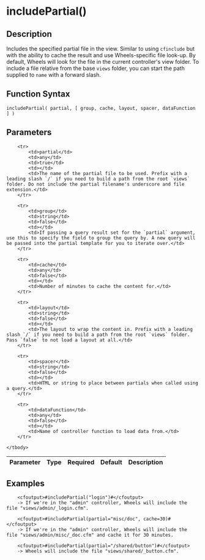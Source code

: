 # includePartial()

## Description
Includes the specified partial file in the view. Similar to using `cfinclude` but with the ability to cache the result and use Wheels-specific file look-up. By default, Wheels will look for the file in the current controller's view folder. To include a file relative from the base `views` folder, you can start the path supplied to `name` with a forward slash.

## Function Syntax
	includePartial( partial, [ group, cache, layout, spacer, dataFunction ] )


## Parameters
<table>
	<thead>
		<tr>
			<th>Parameter</th>
			<th>Type</th>
			<th>Required</th>
			<th>Default</th>
			<th>Description</th>
		</tr>
	</thead>
	<tbody>
		
		<tr>
			<td>partial</td>
			<td>any</td>
			<td>true</td>
			<td></td>
			<td>The name of the partial file to be used. Prefix with a leading slash `/` if you need to build a path from the root `views` folder. Do not include the partial filename's underscore and file extension.</td>
		</tr>
		
		<tr>
			<td>group</td>
			<td>string</td>
			<td>false</td>
			<td></td>
			<td>If passing a query result set for the `partial` argument, use this to specify the field to group the query by. A new query will be passed into the partial template for you to iterate over.</td>
		</tr>
		
		<tr>
			<td>cache</td>
			<td>any</td>
			<td>false</td>
			<td></td>
			<td>Number of minutes to cache the content for.</td>
		</tr>
		
		<tr>
			<td>layout</td>
			<td>string</td>
			<td>false</td>
			<td></td>
			<td>The layout to wrap the content in. Prefix with a leading slash `/` if you need to build a path from the root `views` folder. Pass `false` to not load a layout at all.</td>
		</tr>
		
		<tr>
			<td>spacer</td>
			<td>string</td>
			<td>false</td>
			<td></td>
			<td>HTML or string to place between partials when called using a query.</td>
		</tr>
		
		<tr>
			<td>dataFunction</td>
			<td>any</td>
			<td>false</td>
			<td></td>
			<td>Name of controller function to load data from.</td>
		</tr>
		
	</tbody>
</table>


## Examples
	
		<cfoutput>#includePartial("login")#</cfoutput>
		-> If we're in the "admin" controller, Wheels will include the file "views/admin/_login.cfm".

		<cfoutput>#includePartial(partial="misc/doc", cache=30)#</cfoutput>
		-> If we're in the "admin" controller, Wheels will include the file "views/admin/misc/_doc.cfm" and cache it for 30 minutes.

		<cfoutput>#includePartial(partial="/shared/button")#</cfoutput>
		-> Wheels will include the file "views/shared/_button.cfm".
